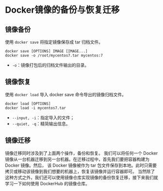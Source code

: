# Docker镜像的备份与恢复迁移

## 镜像备份

使用 `docker save` 将指定镜像保存成 tar 归档文件。

```shell
docker save [OPTIONS] IMAGE [IMAGE...]
docker save -o /root/mycentos7.tar mycentos:7
```
- `-o`：镜像打包后的归档文件输出的目录。

## 镜像恢复

使用 `docker load` 导入 docker save 命令导出的镜像归档文件。

```shell
docker load [OPTIONS]
docker load -i mycentos7.tar
```
- `--input, -i`：指定导入的文件；
- `--quiet, -q`：精简输出信息。

## 镜像迁移

镜像迁移同时涉及到了上面两个操作，备份和恢复。
我们可以将任何一个 Docker 镜像从一台机器迁移到另一台机器。在迁移过程中，首先我们要把容器构建为 Docker 镜像。然后，
该 Docker 镜像被作为 tar 包文件保存到本地。此时只需要拷贝或移动该镜像到我们想要的机器上，恢复该镜像并运行容器即可。
当然除了这种方式之外，我们还可以使用镜像仓库实现镜像的备份恢复迁移，接下来我们就学习一下如何使用 DockerHub 的镜像仓库。


